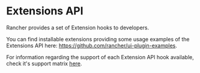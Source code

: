 # Extensions API

Rancher provides a set of Extension hooks to developers.

You can find installable extensions providing some usage examples of the Extensions API here: https://github.com/rancher/ui-plugin-examples.

For information regarding the support of each Extension API hook available, check it's support matrix [here](../support-matrix#extension-api-support-matrix).